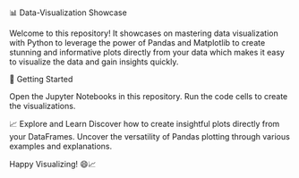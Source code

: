 📊  Data-Visualization Showcase


Welcome to this repository! It showcases on mastering data visualization with Python to leverage the power of Pandas and Matplotlib to create stunning and informative plots directly from your data which makes it easy to visualize the data and gain insights quickly.

🚀 Getting Started

Open the Jupyter Notebooks in this repository.
Run the code cells to create the visualizations.

📈 Explore and Learn
Discover how to create insightful plots directly from your DataFrames.
Uncover the versatility of Pandas plotting through various examples and explanations. 

Happy Visualizing! 😄📈
